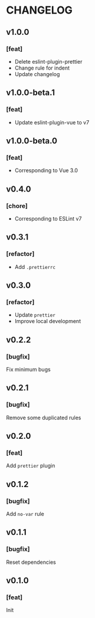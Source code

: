 # CHANGELOG

## v1.0.0

### [feat]
- Delete eslint-plugin-prettier
- Change rule for indent
- Update changelog

## v1.0.0-beta.1

### [feat]
- Update eslint-plugin-vue to v7

## v1.0.0-beta.0

### [feat]
- Corresponding to Vue 3.0

## v0.4.0

### [chore]
- Corresponding to ESLint v7

## v0.3.1

### [refactor]
- Add `.prettierrc`

## v0.3.0

### [refactor]
- Update `prettier`
- Improve local development

## v0.2.2

### [bugfix]
Fix minimum bugs

## v0.2.1

### [bugfix]
Remove some duplicated rules

## v0.2.0

### [feat]
Add `prettier` plugin

## v0.1.2

### [bugfix]
Add `no-var` rule

## v0.1.1

### [bugfix]
Reset dependencies

## v0.1.0

### [feat]
Init
